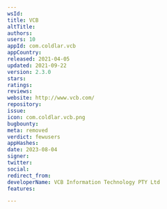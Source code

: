 ```yaml
---
wsId: 
title: VCB
altTitle: 
authors: 
users: 10
appId: com.coldlar.vcb
appCountry: 
released: 2021-04-05
updated: 2021-09-22
version: 2.3.0
stars: 
ratings: 
reviews: 
website: http://www.vcb.com/
repository: 
issue: 
icon: com.coldlar.vcb.png
bugbounty: 
meta: removed
verdict: fewusers
appHashes: 
date: 2023-08-04
signer: 
twitter: 
social: 
redirect_from: 
developerName: VCB Information Technology PTY Ltd
features: 

---
```



